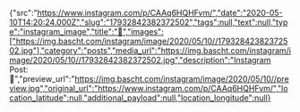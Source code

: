 {"src":"https://www.instagram.com/p/CAAq6HQHFvm/","date":"2020-05-10T14:20:24.000Z","slug":"17932842382372502","tags":null,"text":null,"type":"instagram_image","title":"🍾","images":["https://img.bascht.com/instagram/image/2020/05/10//17932842382372502.jpg"],"category":"posts","media_url":"https://img.bascht.com/instagram/image/2020/05/10//17932842382372502.jpg","description":"Instagram Post: 🍾","preview_url":"https://img.bascht.com/instagram/image/2020/05/10//preview.jpg","original_url":"https://www.instagram.com/p/CAAq6HQHFvm/","location_latitude":null,"additional_payload":null,"location_longitude":null}